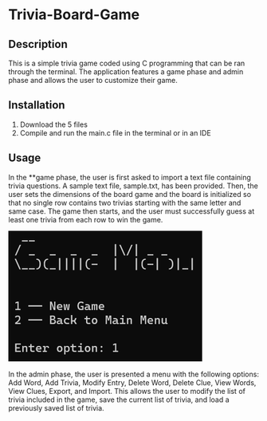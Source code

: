# Trivia-Board-Game

## Description

This is a simple trivia game coded using C programming that can be ran through the terminal. The application features a game phase and admin phase and allows the user to customize their game.

## Installation

1. Download the 5 files
2. Compile and run the main.c file in the terminal or in an IDE

## Usage

In the **game phase, the user is first asked to import a text file containing trivia questions. A sample text file, sample.txt, has been provided. Then, the user sets the dimensions of the board game and the board is initialized so that no single row contains two trivias starting with the same letter and same case. The game then starts, and the user must successfully guess at least one trivia from each row to win the game.

![Game Phase](https://github.com/KirstenTan/Trivia-Board-Game/blob/main/images/Game%20Menu.png)

In the admin phase, the user is presented a menu with the following options: Add Word, Add Trivia, Modify Entry, Delete Word, Delete Clue, View Words, View Clues, Export, and Import. This allows the user to modify the list of trivia included in the game, save the current list of trivia, and load a previously saved list of trivia.

